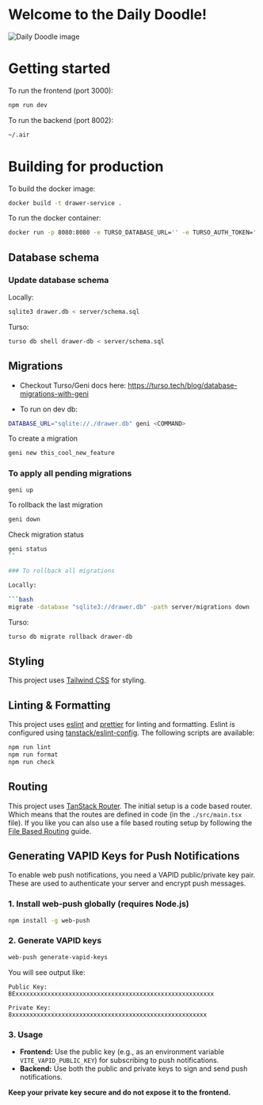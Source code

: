 # Welcome to the Daily Doodle!

![Daily Doodle image](https://github.com/proctorinc/Drawer/blob/main/public/daily-doodle-1.png)

# Getting started

To run the frontend (port 3000):

```bash
npm run dev
```

To run the backend (port 8002):

```bash
~/.air
```

# Building for production

To build the docker image:

```bash
docker build -t drawer-service .
```

To run the docker container:

```bash
docker run -p 8080:8080 -e TURSO_DATABASE_URL='' -e TURSO_AUTH_TOKEN='' -e FROM_EMAIL='' -e GMAIL_APP_PASSWORD='' -e ENV='' -e BASE_URL='' drawer-service
```

## Database schema

### Update database schema

Locally:

```bash
sqlite3 drawer.db < server/schema.sql
```

Turso:

```bash
turso db shell drawer-db < server/schema.sql
```

## Migrations

- Checkout Turso/Geni docs here: https://turso.tech/blog/database-migrations-with-geni

- To run on dev db:

```bash
DATABASE_URL="sqlite://./drawer.db" geni <COMMAND>
```

To create a migration

```bash
geni new this_cool_new_feature
```

### To apply all pending migrations

```bash
geni up
```

To rollback the last migration

```bash
geni down
```

Check migration status

````bash
geni status
``

### To rollback all migrations

Locally:

```bash
migrate -database "sqlite3://drawer.db" -path server/migrations down
````

Turso:

```bash
turso db migrate rollback drawer-db
```

## Styling

This project uses [Tailwind CSS](https://tailwindcss.com/) for styling.

## Linting & Formatting

This project uses [eslint](https://eslint.org/) and [prettier](https://prettier.io/) for linting and formatting. Eslint is configured using [tanstack/eslint-config](https://tanstack.com/config/latest/docs/eslint). The following scripts are available:

```bash
npm run lint
npm run format
npm run check
```

## Routing

This project uses [TanStack Router](https://tanstack.com/router). The initial setup is a code based router. Which means that the routes are defined in code (in the `./src/main.tsx` file). If you like you can also use a file based routing setup by following the [File Based Routing](https://tanstack.com/router/latest/docs/framework/react/guide/file-based-routing) guide.

## Generating VAPID Keys for Push Notifications

To enable web push notifications, you need a VAPID public/private key pair. These are used to authenticate your server and encrypt push messages.

### 1. Install web-push globally (requires Node.js)

```sh
npm install -g web-push
```

### 2. Generate VAPID keys

```sh
web-push generate-vapid-keys
```

You will see output like:

```
Public Key:
BExxxxxxxxxxxxxxxxxxxxxxxxxxxxxxxxxxxxxxxxxxxxxxxxxxxxxxxx

Private Key:
8xxxxxxxxxxxxxxxxxxxxxxxxxxxxxxxxxxxxxxxxxxxxxxxxxxxxxxx
```

### 3. Usage

- **Frontend:** Use the public key (e.g., as an environment variable `VITE_VAPID_PUBLIC_KEY`) for subscribing to push notifications.
- **Backend:** Use both the public and private keys to sign and send push notifications.

**Keep your private key secure and do not expose it to the frontend.**
